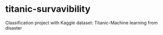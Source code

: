 # titanic-survavibility
Classification project with Kaggle dataset: Titanic-Machine learning from disaster
